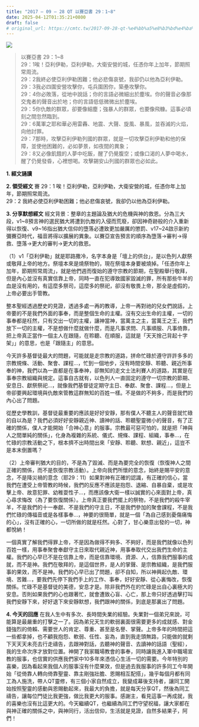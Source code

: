 ```yaml
---
title: "2017 – 09 – 28 QT 以賽亞書 29：1~8"
date: 2025-04-12T01:35:21+0800
draft: false
# original_url: https://cmtc.tw/2017-09-28-qt-%e4%bb%a5%e8%b3%bd%e4%ba%9e%e6%9b%b8-29%ef%bc%9a18
---
```


![](/images/qt.jpg)
> 以賽亞書 29：1\~8  
> 29：1唉！亞利伊勒，亞利伊勒，大衛安營的城，任憑你年上加年，節期照常周流。  
> 29：2我終必使亞利伊勒困難；他必悲傷哀號，我卻仍以他為亞利伊勒。  
> 29：3我必四圍安營攻擊你，屯兵圍困你，築壘攻擊你。  
> 29：4你必敗落，從地中說話；你的言語必微細出於塵埃。你的聲音必像那交鬼者的聲音出於地；你的言語低低微微出於塵埃。  
> 29：5你仇敵的群眾，卻要像細塵；強暴人的群眾，也要像飛糠。這事必頃刻之間忽然臨到。  
> 29：6萬軍之耶和華必用雷轟、地震、大聲、旋風、暴風，並吞滅的火焰，向他討罪。  
> 29：7那時，攻擊亞利伊勒列國的群眾，就是一切攻擊亞利伊勒和他的保障，並使他困難的，必如夢景，如夜間的異象；  
> 29：8又必像飢餓的人夢中吃飯，醒了仍覺腹空；或像口渴的人夢中喝水，醒了仍覺發昏，心裡想喝。攻擊錫安山列國的群眾也必如此。

**1. 經文誦讀**

**2. 領受經文**
賽 29：1 唉！亞利伊勒，亞利伊勒，大衛安營的城，任憑你年上加年，節期照常周流。  
29：2 我終必使亞利伊勒困難；他必悲傷哀號，我卻仍以他為亞利伊勒。

**3. 分享默想經文**
經文背景：整章的主題論及猶大的危機與神的救恩。分為三大段，v1\~8預言神的選民猶大將遭到仇敵的入侵而荒廢，卻因神奇跡般的介入重新得以恢復、v9\~16指出猶大信仰的墮落必遭致更加嚴厲的懲罰、v17\~24啟示新約彌賽亞時代，福音將得以擴展的異象。以賽亞宣告預言的順序為墮落→審判→得救、墮落→更大的審判→更大的救恩。

（1）v1「亞利伊勒」就是耶路撒冷，名字本身是「壇上的供台」，是以色列人獻祭或敬拜上帝的地方。祭壇本來是燒祭物的，現在祭壇本身要被燒掉。「任憑你年上加年，節期照常周流」，就是他們週而復始的遵守宗教的節期，在聖殿舉行敬拜，但是內心並沒有真實信靠上帝，同時一直在犯導致國家毀滅的罪，所有那些牛羊的血是沒有用的，有這麼多祭司，這麼多的祭祀，卻沒有敬畏上帝，那全是虛假的，上帝必要出手管教。

整本聖經透過歷史的見證，透過多處一再的教導，上帝一再對祂的兒女們說話，上帝要的不是我們外面的事奉，而是整個生命的主權。沒有交出生命的主權，一切的事奉都是枉然，只有交出一切的主權，讓神當神，當萬主之主，當萬王之王，我們放下一切的主權，不是想做什麼就做什麼，而是凡事求問、凡事順服、凡事倚靠，把上帝真正當作一個主人在跟隨，在聆聽、在順服，這就是「天天捨己背起十字架」」的意思，也是「跟隨主」的意思。

今天許多基督徒最大的問題，可能就是走宗教的道路，拼命忙碌於遵守許許多多的宗教規條、活動、聚會、課程…，忙到一個地步，沒有時間安靜、聆聽、親近所事奉的神，我們以為一直都是在事奉神，卻無知的走文士法利賽人的道路，其實是在事奉宗教組織與規定。這事自古就有，以色列人一直固定的遵守一切宗教的節期、安息日、獻祭祭祀…，就像我們基督徒定期守主日、奉獻、聚會、課程…，但是上帝卻要興起環境與仇敵來管教這群無知的百姓一樣。不是做的不夠多，而是我們的內心出了問題。

從歷史學教訓，基督徒最重要的應該是好好安靜，那有僕人不聽主人的聲音就忙碌的自以為是？我們必須好好安靜親近神、讀神的話、聆聽聖靈微小的聲音，有了正確的關係，僕人才能開始「合神心意」的服事。宗教最可惡可怕的，就是把「神與人之間單純的關係」，化身為複雜的系統、儀式、規條、課程、組織，事奉…，在忙碌的宗教活動之下，根本擠不出時間出來「安靜、聆聽、默想、親近」，這豈不是本末倒置嗎？

（2）上帝審判猶大的目的，不是為了毀滅、而是為要完全的恢復（恢復神人之間正確的關係，而不是恢復宗教活動）。上帝向我們所懷的意念，始終是賜平安的意念，不是降災禍的意念（耶29：11）如果對神有正確的認識，有正確的信心，當我們在遭受上帝管教的時候，我們的反應不應該是抱怨、退縮、自暴自棄，或是攻擊上帝、故意犯罪、幼稚耍性子…，而應該像大衛一樣以誠實的心來面對上帝，真心尋求悔改（為了要恢復關係）。上帝真正要我們擺上的祭物，不是我們的殺牛宰羊，不是我們的十一奉獻、不是我們的守主日，不是我們參加的聚會課程，不是我們忙碌的傳福音或是各樣事奉…，神要的很簡單，就是一個「為自己感到憂傷痛悔的心」，沒有正確的心，一切所做的就是枉然。心對了，甘心樂意出發的一切，神都悅納！

一個真實了解我們得罪上帝，不是因為做得不夠多、不夠好，而是我們就像以色列百姓一樣，用事奉聚會奉獻守主日來取代親近神，用事奉取代交出我們生命的主權。我們的心早已不是在信靠上帝，而是信靠環境、資源、人，信靠我們服事的成就，而不是神。我們在敬拜的，是這個世界，是人的掌聲、是宗教組織，是我們服事的果效，而不是神。我們的心早已出了問題，卻不自知，所以神興起仇敵、環境、苦難…，要我們先停下我們手上的工作、事奉，好好安靜、從心裏悔改，恢復關係。忙碌不是基督徒的美德，安息才是。除非我們外在的忙碌是出自心裏極大的安息。否則如果我們的心也跟著忙，就會遭致心盲、心亡，那上帝只好透過擊打叫我們安靜下來，好好退下來安靜默想，我們跟神的關係，到底是那裏出了問題。

**4. 今天的回應**
在我人生中有多次、長時間失業的經驗。失業對一個弟兄來說，可能算是最嚴重的打擊之一了。因為弟兄天生的軟弱裏面很需要更多的成就感、對金錢強烈的倚賴、需要世人的肯定、尊重、甚至是名譽、掌聲。上帝多年的時間把這一些都拿掉，也不顧我抱怨、軟弱、任性、妄為，直到我走頭無路，只能做的就剩下天天天未亮去行走禱告，去跟神對話，去聽神的聲音、去讀神的話語（聖經），我的生命次序才放對位置。神開了我家職場教會的事奉，同時讓我進入軍中職場宣教的服事，也信實的供應我們家中10多年來憑信心生活一切的需要。今年特別的喜樂，因為看起來我個人的服事沒有什麼果效，但是過去我服事的許多同工今年開始「從倚靠人轉向倚靠聖靈、靠主剛強壯膽、恩賜相互配搭」，幾乎每個月都有同工為人施洗，帶人QT靈修，有三個小家自然成立，我變成幕後支持者，讓同工開始按照聖靈的感動與恩賜動起來，我最大的負擔，就是每天分享QT，然後為同工禱告，讓每位門徒比我更強，做比我更大的服事。感謝主，看見這事一再成就，我的喜樂也沒有比這更大的。今天繼續QT，也繼續為同工們守望祝福，讓大家都在與神正確的關係之中，與神同行，活出信仰，生活就是見證，自然多結果子，阿們！
